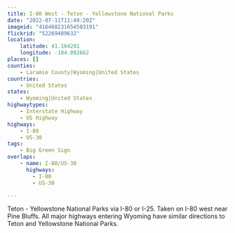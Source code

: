 ```yaml
---
title: I-80 West - Teton - Yellowstone National Parks
date: "2022-07-11T11:49:20Z"
imageid: "416468231654503191"
flickrid: "52269409632"
location:
    latitude: 41.164281
    longitude: -104.092662
places: []
counties:
    - Laramie County|Wyoming|United States
countries:
    - United States
states:
    - Wyoming|United States
highwaytypes:
    - Interstate Highway
    - US Highway
highways:
    - I-80
    - US-30
tags:
    - Big Green Sign
overlaps:
    - name: I-80/US-30
      highways:
        - I-80
        - US-30

---
```

Teton - Yellowstone National Parks via I-80 or I-25.  Taken on I-80 west near Pine Bluffs.  All major highways entering Wyoming have similar directions to Teton and Yellowstone National Parks.